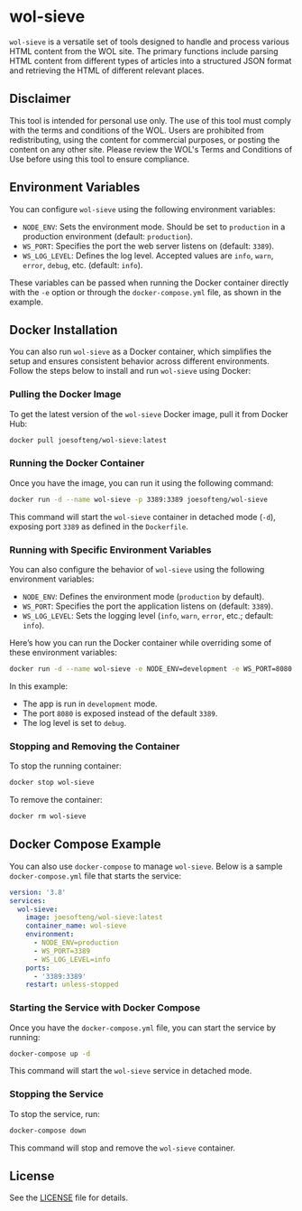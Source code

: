 # wol-sieve

`wol-sieve` is a versatile set of tools designed to handle and process various HTML content from the WOL site. The
primary functions include parsing HTML content from different types of articles into a structured JSON format and
retrieving the HTML of different relevant places.

## Disclaimer

This tool is intended for personal use only. The use of this tool must comply with the terms and conditions of the WOL.
Users are prohibited from redistributing, using the content for commercial purposes, or posting the content on any other
site. Please review the WOL's Terms and Conditions of Use before using this tool to ensure compliance.

## Environment Variables

You can configure `wol-sieve` using the following environment variables:

- `NODE_ENV`: Sets the environment mode. Should be set to `production` in a production environment (default:
  `production`).
- `WS_PORT`: Specifies the port the web server listens on (default: `3389`).
- `WS_LOG_LEVEL`: Defines the log level. Accepted values are `info`, `warn`, `error`, `debug`, etc. (default: `info`).

These variables can be passed when running the Docker container directly with the `-e` option or through the
`docker-compose.yml` file, as shown in the example.

## Docker Installation

You can also run `wol-sieve` as a Docker container, which simplifies the setup and ensures consistent behavior across
different environments. Follow the steps below to install and run `wol-sieve` using Docker:

### Pulling the Docker Image

To get the latest version of the `wol-sieve` Docker image, pull it from Docker Hub:

```bash
docker pull joesofteng/wol-sieve:latest
```

### Running the Docker Container

Once you have the image, you can run it using the following command:

```bash
docker run -d --name wol-sieve -p 3389:3389 joesofteng/wol-sieve
```

This command will start the `wol-sieve` container in detached mode (`-d`), exposing port `3389` as defined in the
`Dockerfile`.

### Running with Specific Environment Variables

You can also configure the behavior of `wol-sieve` using the following environment variables:

- `NODE_ENV`: Defines the environment mode (`production` by default).
- `WS_PORT`: Specifies the port the application listens on (default: `3389`).
- `WS_LOG_LEVEL`: Sets the logging level (`info`, `warn`, `error`, etc.; default: `info`).

Here’s how you can run the Docker container while overriding some of these environment variables:

```bash
docker run -d --name wol-sieve -e NODE_ENV=development -e WS_PORT=8080 -e WS_LOG_LEVEL=debug -p 8080:8080 joesofteng/wol-sieve
```

In this example:

- The app is run in `development` mode.
- The port `8080` is exposed instead of the default `3389`.
- The log level is set to `debug`.

### Stopping and Removing the Container

To stop the running container:

```bash
docker stop wol-sieve
```

To remove the container:

```bash
docker rm wol-sieve
```

## Docker Compose Example

You can also use `docker-compose` to manage `wol-sieve`. Below is a sample `docker-compose.yml` file that starts the
service:

```yaml
version: '3.8'
services:
  wol-sieve:
    image: joesofteng/wol-sieve:latest
    container_name: wol-sieve
    environment:
      - NODE_ENV=production
      - WS_PORT=3389
      - WS_LOG_LEVEL=info
    ports:
      - '3389:3389'
    restart: unless-stopped
```

### Starting the Service with Docker Compose

Once you have the `docker-compose.yml` file, you can start the service by running:

```bash
docker-compose up -d
```

This command will start the `wol-sieve` service in detached mode.

### Stopping the Service

To stop the service, run:

```bash
docker-compose down
```

This command will stop and remove the `wol-sieve` container.

## License

See the [LICENSE](./LICENSE) file for details.
